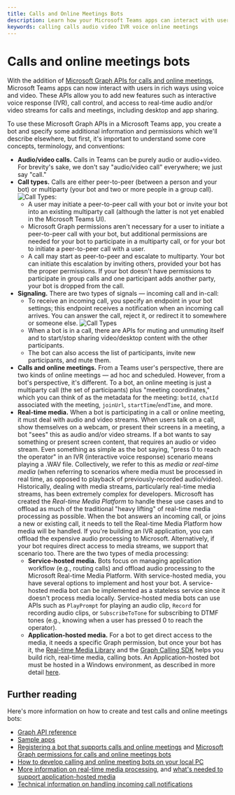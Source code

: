 ```yaml
---
title: Calls and Online Meetings Bots
description: Learn how your Microsoft Teams apps can interact with users using voice and video using Microsoft Graph APIs for calls and online meetings.
keywords: calling calls audio video IVR voice online meetings
---
```


# Calls and online meetings bots

With the addition of [Microsoft Graph APIs for calls and online meetings](/graph/api/resources/communications-api-overview?view=graph-rest-beta), Microsoft Teams apps can now interact with users in rich ways using voice and video. These APIs allow you to add new features such as interactive voice response (IVR), call control, and access to real-time audio and/or video streams for calls and meetings, including desktop and app sharing.

To use these Microsoft Graph APIs in a Microsoft Teams app, you create a bot and specify some additional information and permissions which we'll describe elsewhere, but first, it's important to understand some core concepts, terminology, and conventions:

* **Audio/video calls.** Calls in Teams can be purely audio or audio+video. For brevity's sake, we don't say "audio/video call" everywhere; we just say "call."
* **Call types.** Calls are either peer-to-peer (between a person and your bot) or multiparty (your bot and two or more people in a group call).
  ![Call Types](~/assets/images/calls-and-meetings/call-types.png):
  * A user may initiate a peer-to-peer call with your bot or invite your bot into an existing multiparty call (although the latter is not yet enabled in the Microsoft Teams UI).
  * Microsoft Graph permissions aren't necessary for a user to initiate a peer-to-peer call with your bot, but additional permissions are needed for your bot to participate in a multiparty call, or for your bot to initiate a peer-to-peer call with a user.
  * A call may start as peer-to-peer and escalate to multiparty. Your bot can initiate this escalation by inviting others, provided your bot has the proper permissions. If your bot doesn't have permissions to participate in group calls and one participant adds another party, your bot is dropped from the call.
* **Signaling.** There are two types of signals — incoming call and in-call:
  * To receive an incoming call, you specify an endpoint in your bot settings; this endpoint receives a notification when an incoming call arrives. You can answer the call, reject it, or redirect it to somewhere or someone else.
  ![Call Types](~/assets/images/calls-and-meetings/call-handling.png)
  * When a bot is in a call, there are APIs for muting and unmuting itself and to start/stop sharing video/desktop content with the other participants.
  * The bot can also access the list of participants, invite new participants, and mute them.
* **Calls and online meetings.** From a Teams user's perspective, there are two kinds of online meetings — ad hoc and scheduled. However, from a bot's perspective, it's different. To a bot, an online meeting is just a multiparty call (the set of participants) plus "meeting coordinates," which you can think of as the metadata for the meeting: `botId`, `chatId` associated with the meeting, `joinUrl`, `startTime`/`endTime`, and more.
* **Real-time media.** When a bot is participating in a call or online meeting, it must deal with audio and video streams. When users talk on a call, show themselves on a webcam, or present their screens in a meeting, a bot "sees" this as audio and/or video streams. If a bot wants to say something or present screen content, that requires an audio or video stream. Even something as simple as the bot saying, "press 0 to reach the operator" in an IVR (interactive voice response) scenario means playing a .WAV file. Collectively, we refer to this as _media_ or _real-time media_ (when referring to scenarios where media must be processed in real time, as opposed to playback of previously-recorded audio/video). Historically, dealing with media streams, particularly real-time media streams, has been extremely complex for developers. Microsoft has created the _Real-time Media Platform_ to handle these use cases and to offload as much of the traditional "heavy lifting" of real-time media processing as possible.  When the bot answers an incoming call, or joins a new or existing call, it needs to tell the Real-time Media Platform how media will be handled. If you're building an IVR application, you can offload the expensive audio processing to Microsoft. Alternatively, if your bot requires direct access to media streams, we support that scenario too. There are the two types of media processing:
  * **Service-hosted media.** Bots focus on managing application workflow (e.g., routing calls) and offload audio processing to the Microsoft Real-time Media Platform. With service-hosted media, you have several options to implement and host your bot. A service-hosted media bot can be implemented as a stateless service since it doesn't process media locally. Service-hosted media bots can use APIs such as `PlayPrompt` for playing an audio clip, `Record` for recording audio clips, or `SubscribeToTone` for subscribing to DTMF tones (e.g., knowing when a user has pressed 0 to reach the operator).
  * **Application-hosted media.** For a bot to get direct access to the media, it needs a specific Graph permission, but once your bot has it, the [Real-time Media Library](https://www.nuget.org/packages/Microsoft.Graph.Communications.Calls.Media/) and the [Graph Calling SDK](https://microsoftgraph.github.io/microsoft-graph-comms-samples/docs/articles/index.html#graph-calling-sdk-and-stateful-client-builder) helps you build rich, real-time media, calling bots. An Application-hosted bot must be hosted in a Windows environment, as described in more detail [here](./requirements-considerations-application-hosted-media-bots.md).

## Further reading

Here's more information on how to create and test calls and online meetings bots:

* [Graph API reference](/graph/api/resources/communications-api-overview?view=graph-rest-beta)
* [Sample apps](https://github.com/microsoftgraph/microsoft-graph-comms-samples)
* [Registering a bot that supports calls and online meetings](./registering-calling-bot.md) and [Microsoft Graph permissions for calls and online meetings bots](/registering-calling-bot.md#add-microsoft-graph-permissions)
* [How to develop calling and online meeting bots on your local PC](./debugging-local-testing-calling-meeting-bots.md)
* [More information on real-time media processing](./real-time-media-concepts.md), and [what's needed to support application-hosted media](./requirements-considerations-application-hosted-media-bots.md)
* [Technical information on handling incoming call notifications](./call-notifications.md)
